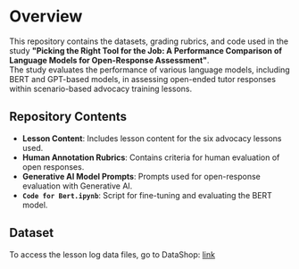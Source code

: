 # Overview

This repository contains the datasets, grading rubrics, and code used in the study **"Picking the Right Tool for the Job: A Performance Comparison of Language Models for Open-Response Assessment"**.  
The study evaluates the performance of various language models, including BERT and GPT-based models, in assessing open-ended tutor responses within scenario-based advocacy training lessons.

## **Repository Contents**
- **Lesson Content**: Includes lesson content for the six advocacy lessons used.  
- **Human Annotation Rubrics**: Contains criteria for human evaluation of open responses.  
- **Generative AI Model Prompts**: Prompts used for open-response evaluation with Generative AI.  
- **`Code for Bert.ipynb`**: Script for fine-tuning and evaluating the BERT model.  

## **Dataset**
To access the lesson log data files, go to DataShop: [link](https://pslcdatashop.web.cmu.edu/DatasetInfo?datasetId=6250)
